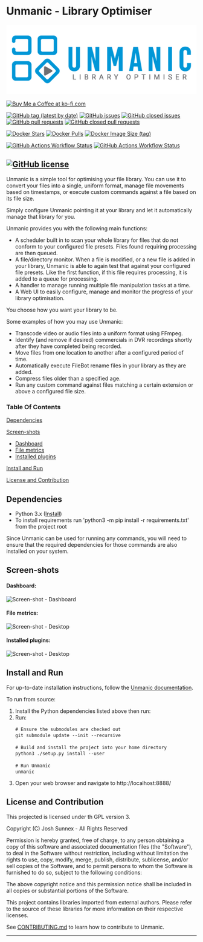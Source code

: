 Unmanic - Library Optimiser  
===========================

![UNMANIC - Library Optimiser](https://github.com/unmanic/unmanic/raw/master/logo.png)

<a href='https://ko-fi.com/I2I21F8E1' target='_blank'><img height='26' style='border:0px;height:26px;' src='https://cdn.ko-fi.com/cdn/kofi1.png?v=2' border='0' alt='Buy Me a Coffee at ko-fi.com' /></a>

[![GitHub tag (latest by date)](https://img.shields.io/github/v/tag/unmanic/unmanic?color=009dc7&label=latest%20release&logo=github&logoColor=%23403d3d&style=flat-square)](https://github.com/unmanic/unmanic/releases)
[![GitHub issues](https://img.shields.io/github/issues-raw/unmanic/unmanic?color=009dc7&logo=github&logoColor=%23403d3d&style=flat-square)](https://github.com/unmanic/unmanic/issues?q=is%3Aopen+is%3Aissue)
[![GitHub closed issues](https://img.shields.io/github/issues-closed-raw/unmanic/unmanic?color=009dc7&logo=github&logoColor=%23403d3d&style=flat-square)](https://github.com/unmanic/unmanic/issues?q=is%3Aissue+is%3Aclosed)
[![GitHub pull requests](https://img.shields.io/github/issues-pr-raw/unmanic/unmanic?color=009dc7&logo=github&logoColor=%23403d3d&style=flat-square)](https://github.com/unmanic/unmanic/pulls?q=is%3Aopen+is%3Apr)
[![GitHub closed pull requests](https://img.shields.io/github/issues-pr-closed-raw/unmanic/unmanic?color=009dc7&logo=github&logoColor=%23403d3d&style=flat-square)](https://github.com/unmanic/unmanic/pulls?q=is%3Apr+is%3Aclosed)

[![Docker Stars](https://img.shields.io/docker/stars/josh5/unmanic?color=009dc7&logo=docker&logoColor=%23403d3d&style=for-the-badge)](https://hub.docker.com/r/josh5/unmanic)
[![Docker Pulls](https://img.shields.io/docker/pulls/josh5/unmanic?color=009dc7&logo=docker&logoColor=%23403d3d&style=for-the-badge)](https://hub.docker.com/r/josh5/unmanic)
[![Docker Image Size (tag)](https://img.shields.io/docker/image-size/josh5/unmanic/latest?color=009dc7&label=docker%20image%20size&logo=docker&logoColor=%23403d3d&style=for-the-badge)](https://hub.docker.com/r/josh5/unmanic)




[![GitHub Actions Workflow Status](https://img.shields.io/github/actions/workflow/status/Unmanic/unmanic/python_lint_and_run_unit_tests.yml?branch=master&style=flat-square&logo=github&logoColor=403d3d&label=Unit%20Tests)](https://github.com/Unmanic/unmanic/actions/workflows/python_lint_and_run_unit_tests.yml?query=branch%3Amaster)
[![GitHub Actions Workflow Status](https://img.shields.io/github/actions/workflow/status/Unmanic/unmanic/integration_test_and_build_all_packages_ci.yml?branch=master&style=flat-square&logo=github&logoColor=403d3d&label=Package%20Build)](https://github.com/Unmanic/unmanic/actions/workflows/integration_test_and_build_all_packages_ci.yml?query=branch%3Amaster)

[![GitHub license](https://img.shields.io/github/license/unmanic/unmanic?color=009dc7&style=flat-square)]()
---

Unmanic is a simple tool for optimising your file library. You can use it to convert your files into a single, uniform format, manage file movements based on timestamps, or execute custom commands against a file based on its file size.

Simply configure Unmanic pointing it at your library and let it automatically manage that library for you.

Unmanic provides you with the following main functions:

- A scheduler built in to scan your whole library for files that do not conform to your configured file presets. Files found requiring processing are then queued.
- A file/directory monitor. When a file is modified, or a new file is added in your library, Unmanic is able to again test that against your configured file presets. Like the first function, if this file requires processing, it is added to a queue for processing.
- A handler to manage running multiple file manipulation tasks at a time.
- A Web UI to easily configure, manage and monitor the progress of your library optimisation.

You choose how you want your library to be.

Some examples of how you may use Unmanic:

- Transcode video or audio files into a uniform format using FFmpeg.
- Identify (and remove if desired) commercials in DVR recordings shortly after they have completed being recorded.
- Move files from one location to another after a configured period of time.
- Automatically execute FileBot rename files in your library as they are added.
- Compress files older than a specified age.
- Run any custom command against files matching a certain extension or above a configured file size.

### Table Of Contents

[Dependencies](#dependencies)

[Screen-shots](#screen-shots)
  * [Dashboard](#dashboard)
  * [File metrics](#file-metrics)
  * [Installed plugins](#installed-plugins)

[Install and Run](#install-and-run)

[License and Contribution](#license-and-contribution)


## Dependencies

 - Python 3.x ([Install](https://www.python.org/downloads/))
 - To install requirements run 'python3 -m pip install -r requirements.txt' from the project root

Since Unmanic can be used for running any commands, you will need to ensure that the required dependencies for those commands are also installed on your system.

## Screen-shots

#### Dashboard:
![Screen-shot - Dashboard](https://github.com/Unmanic/unmanic/raw/refs/tags/0.2.8//docs/images/unmanic-dashboard-processing-anime.png)
#### File metrics:
![Screen-shot - Desktop](https://github.com/Unmanic/unmanic/raw/refs/tags/0.2.8//docs/images/unmanic-file-size-data-panel-anime.png)
#### Installed plugins:
![Screen-shot - Desktop](https://github.com/Unmanic/unmanic/raw/refs/tags/0.2.8//docs/images/unmanic-list-installed-plugins.png)

## Install and Run

For up-to-date installation instructions, follow the [Unmanic documentation](https://docs.unmanic.app/docs/).

To run from source:

1) Install the Python dependencies listed above then run:
2) Run:
    ```
    # Ensure the submodules are checked out
    git submodule update --init --recursive
    
    # Build and install the project into your home directory
    python3 ./setup.py install --user
    
    # Run Unmanic
    unmanic
    ```
3) Open your web browser and navigate to http://localhost:8888/

## License and Contribution

This projected is licensed under th GPL version 3. 

Copyright (C) Josh Sunnex - All Rights Reserved

Permission is hereby granted, free of charge, to any person obtaining a copy
of this software and associated documentation files (the "Software"), to deal
in the Software without restriction, including without limitation the rights
to use, copy, modify, merge, publish, distribute, sublicense, and/or sell
copies of the Software, and to permit persons to whom the Software is
furnished to do so, subject to the following conditions:
 
The above copyright notice and this permission notice shall be included in all
copies or substantial portions of the Software.

This project contains libraries imported from external authors.
Please refer to the source of these libraries for more information on their respective licenses.

See [CONTRIBUTING.md](docs/CONTRIBUTING.md) to learn how to contribute to Unmanic.

---
